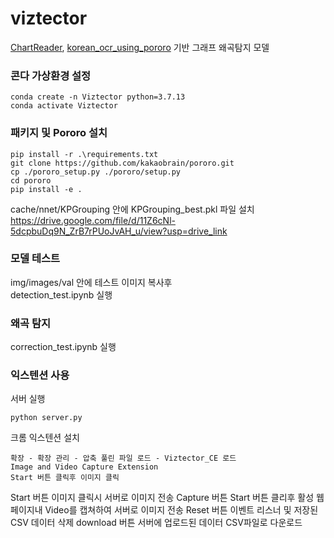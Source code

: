 # viztector
[ChartReader](https://github.com/zhiqic/ChartReader), [korean_ocr_using_pororo](https://github.com/black7375/korean_ocr_using_pororo)
기반 그래프 왜곡탐지 모델

### 콘다 가상환경 설정

~~~
conda create -n Viztector python=3.7.13
conda activate Viztector
~~~

### 패키지 및 Pororo 설치

~~~
pip install -r .\requirements.txt
git clone https://github.com/kakaobrain/pororo.git
cp ./pororo_setup.py ./pororo/setup.py
cd pororo
pip install -e .
~~~

cache/nnet/KPGrouping 안에 KPGrouping_best.pkl 파일 설치  
https://drive.google.com/file/d/11Z6cNl-5dcpbuDq9N_ZrB7rPUoJvAH_u/view?usp=drive_link  
  
### 모델 테스트  

img/images/val 안에 테스트 이미지 복사후  
detection_test.ipynb 실행  
  
### 왜곡 탐지  

correction_test.ipynb 실행  

### 익스텐션 사용
서버 실행  
~~~
python server.py  
~~~
크롬 익스텐션 설치  
~~~
확장 - 확장 관리 - 압축 풀린 파일 로드 - Viztector_CE 로드
Image and Video Capture Extension
Start 버튼 클릭후 이미지 클릭
~~~

Start 버튼 이미지 클릭시 서버로 이미지 전송
Capture 버튼 Start 버튼 클리후 활성 웹페이지내 Video를 캡쳐하여 서버로 이미지 전송
Reset 버튼 이벤트 리스너 및 저장된 CSV 데이터 삭제
download 버튼 서버에 업로드된 데이터 CSV파일로 다운로드
